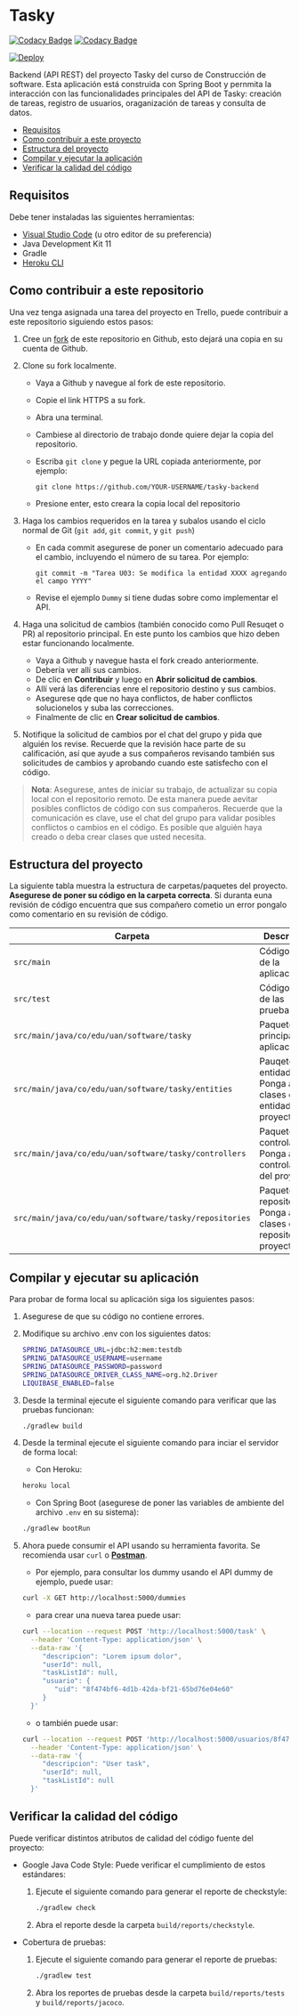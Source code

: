 # Tasky

[![Codacy Badge](https://app.codacy.com/project/badge/Grade/9a79748fff724d02ba69da88b2af47a1)](https://www.codacy.com/gh/wjfatuan/tasky-backend/dashboard?utm_source=github.com&utm_medium=referral&utm_content=wjfatuan/tasky-backend&utm_campaign=Badge_Grade)
[![Codacy Badge](https://app.codacy.com/project/badge/Coverage/9a79748fff724d02ba69da88b2af47a1)](https://www.codacy.com/gh/wjfatuan/tasky-backend/dashboard?utm_source=github.com&utm_medium=referral&utm_content=wjfatuan/tasky-backend&utm_campaign=Badge_Coverage)

[![Deploy](https://www.herokucdn.com/deploy/button.svg)](https://heroku.com/deploy)

Backend (API REST) del proyecto Tasky del curso de Construcción de software. Esta aplicación está construida con Spring Boot y pernmita la interacción con las funcionalidades principales del API de Tasky: creación de tareas, registro de usuarios, oraganización de tareas y consulta de datos.

- [Requisitos](#requisitos)
- [Como contribuir a este proyecto](#como-contribuir-a-este-repositorio)
- [Estructura del proyecto](#estructura-del-proyecto)
- [Compilar y ejecutar la aplicación](#compilar-y-ejecutar-su-aplicación)
- [Verificar la calidad del código](#verificar-la-calidad-del-código)

## Requisitos

Debe tener instaladas las siguientes herramientas:

- [Visual Studio Code](https://code.visualstudio.com/) (u otro editor de su preferencia)
- Java Development Kit 11
- Gradle
- [Heroku CLI](https://devcenter.heroku.com/articles/heroku-cli)

## Como contribuir a este repositorio

Una vez tenga asignada una tarea del proyecto en Trello, puede contribuir a este repositorio siguiendo estos pasos:

1. Cree un [fork](https://docs.github.com/en/get-started/quickstart/fork-a-repo) de este repositorio en Github, esto dejará una copia en su cuenta de Github.

2. Clone su fork localmente.

   - Vaya a Github y navegue al fork de este repositorio.
   - Copie el link HTTPS a su fork.
   - Abra una terminal.
   - Cambiese al directorio de trabajo donde quiere dejar la copia del repositorio.
   - Escriba `git clone` y pegue la URL copiada anteriormente, por ejemplo:

     ```git
     git clone https://github.com/YOUR-USERNAME/tasky-backend
     ```

   - Presione enter, esto creara la copia local del repositorio

3. Haga los cambios requeridos en la tarea y subalos usando el ciclo normal de Git (`git add`, `git commit`, y `git push`)

   - En cada commit asegurese de poner un comentario adecuado para el cambio, incluyendo el número de su tarea. Por ejemplo:

     ```git
     git commit -m "Tarea U03: Se modifica la entidad XXXX agregando el campo YYYY"
     ```

   - Revise el ejemplo `Dummy` si tiene dudas sobre como implementar el API.

4. Haga una solicitud de cambios (también conocido como Pull Resuqet o PR) al repositorio principal. En este punto los cambios que hizo deben estar funcionando localmente.

   - Vaya a Github y navegue hasta el fork creado anteriormente.
   - Debería ver allí sus cambios.
   - De clic en **Contribuir** y luego en **Abrir solicitud de cambios**.
   - Allí verá las diferencias enre el repositorio destino y sus cambios.
   - Asegurese qde que no haya conflictos, de haber conflictos solucionelos y suba las correcciones.
   - Finalmente de clic en **Crear solicitud de cambios**.

5. Notifique la solicitud de cambios por el chat del grupo y pida que alguién los revise. Recuerde que la revisión hace parte de su calificación, así que ayude a sus compañeros revisando también sus solicitudes de cambios y aprobando cuando este satisfecho con el código.

> **Nota**: Asegurese, antes de iniciar su trabajo, de actualizar su copia local con el repositorio remoto. De esta manera puede aevitar posibles conflictos de código con sus compañeros. Recuerde que la comunicación es clave, use el chat del grupo para validar posibles conflictos o cambios en el código. Es posible que alguién haya creado o deba crear clases que usted necesita.

## Estructura del proyecto

La siguiente tabla muestra la estructura de carpetas/paquetes del proyecto. **Asegurese de poner su código en la carpeta correcta**. Si duranta euna revisión de código encuentra que sus compañero cometio un error pongalo como comentario en su revisión de código.

| Carpeta                                                | Descripción                                                               |
| ------------------------------------------------------ | ------------------------------------------------------------------------- |
| `src/main`                                             | Código fuente de la aplicación                                            |
| `src/test`                                             | Código fuente de las pruebas                                              |
| `src/main/java/co/edu/uan/software/tasky`              | Paquete principal de la aplicación                                        |
| `src/main/java/co/edu/uan/software/tasky/entities`     | Pauqete de entidades: Ponga acá las clases de entidad del proyecto        |
| `src/main/java/co/edu/uan/software/tasky/controllers`  | Paquete de controladores: Ponga acá los controladores del proyecto        |
| `src/main/java/co/edu/uan/software/tasky/repositories` | Paquete de repositorios: Ponga acá las clases de repositorio del proyecto |

## Compilar y ejecutar su aplicación

Para probar de forma local su aplicación siga los siguientes pasos:

1. Asegurese de que su código no contiene errores.

2. Modifique su archivo .env con los siguientes datos:

   ```bash
   SPRING_DATASOURCE_URL=jdbc:h2:mem:testdb
   SPRING_DATASOURCE_USERNAME=username
   SPRING_DATASOURCE_PASSWORD=password
   SPRING_DATASOURCE_DRIVER_CLASS_NAME=org.h2.Driver
   LIQUIBASE_ENABLED=false
   ```

3. Desde la terminal ejecute el siguiente comando para verificar que las pruebas funcionan:

   ```bash
   ./gradlew build
   ```

4. Desde la terminal ejecute el siguiente comando para inciar el servidor de forma local:

   - Con Heroku:

   ```bash
   heroku local
   ```

   - Con Spring Boot (asegurese de poner las variables de ambiente del archivo `.env` en su sistema):

   ```bash
   ./gradlew bootRun
   ```

5. Ahora puede consumir el API usando su herramienta favorita. Se recomienda usar `curl` o **[Postman](https://www.postman.com/)**.

   - Por ejemplo, para consultar los dummy usando el API dummy de ejemplo, puede usar:

   ```bash
   curl -X GET http://localhost:5000/dummies
   ```

   - para crear una nueva tarea puede usar:

   ```bash
   curl --location --request POST 'http://localhost:5000/task' \
     --header 'Content-Type: application/json' \
     --data-raw '{
        "descripcion": "Lorem ipsum dolor",
        "userId": null,
        "taskListId": null,
        "usuario": {
           "uid": "8f474bf6-4d1b-42da-bf21-65bd76e04e60"
        }
     }'
   ```

   - o también puede usar:

   ```bash
   curl --location --request POST 'http://localhost:5000/usuarios/8f474bf6-4d1b-42da-bf21-65bd76e04e60/tasks' \
     --header 'Content-Type: application/json' \
     --data-raw '{
        "descripcion": "User task",
        "userId": null,
        "taskListId": null
     }'
   ```

## Verificar la calidad del código

Puede verificar distintos atributos de calidad del código fuente del proyecto:

- Google Java Code Style: Puede verificar el cumplimiento de estos estándares:

  1. Ejecute el siguiente comando para generar el reporte de checkstyle:

     ```bash
     ./gradlew check
     ```

  2. Abra el reporte desde la carpeta `build/reports/checkstyle`.

- Cobertura de pruebas:

  1. Ejecute el siguiente comando para generar el reporte de pruebas:

     ```bash
     ./gradlew test
     ```

  2. Abra los reportes de pruebas desde la carpeta `build/reports/tests` y `build/reports/jacoco`.
